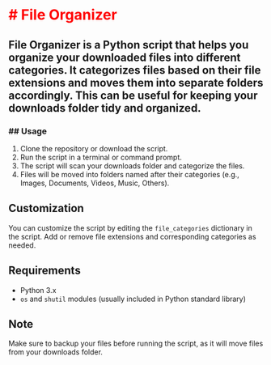 <h1 style="color:red;"># File Organizer</h1>

<h2>File Organizer is a Python script that helps you organize your downloaded files into different categories. It categorizes files based on their file extensions and moves them into separate folders accordingly. This can be useful for keeping your downloads folder tidy and organized.</h2>

<h3>## Usage</h3>

1. Clone the repository or download the script.
2. Run the script in a terminal or command prompt.
3. The script will scan your downloads folder and categorize the files.
4. Files will be moved into folders named after their categories (e.g., Images, Documents, Videos, Music, Others).

## Customization

You can customize the script by editing the `file_categories` dictionary in the script. Add or remove file extensions and corresponding categories as needed.

## Requirements

- Python 3.x
- `os` and `shutil` modules (usually included in Python standard library)

## Note

Make sure to backup your files before running the script, as it will move files from your downloads folder.
